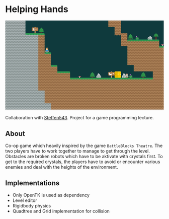 # Helping Hands
![Image of simulation](/gitMedia/helpingHands.png)

Collaboration with [Steffen543](https://github.com/Steffen543).
Project for a game programming lecture.

## About
Co-op game which heavily inspired by the game `BattleBlocks Theatre`. The two players have to work together to manage to get through the level. Obstacles are broken robots which have to be aktivate with crystals first. To get to the required crystals, the players have to avoid or encounter various enemies and deal with the heights of the environment.

## Implementations
- Only OpenTK is used as dependency
- Level editor
- Rigidbody physics
- Quadtree and Grid implementation for collision
